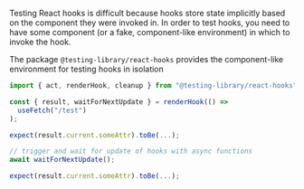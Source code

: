 Testing React hooks is difficult because hooks store state implicitly based on
the component they were invoked in. In order to test hooks, you need to have
some component (or a fake, component-like environment) in which to invoke the
hook.

The package `@testing-library/react-hooks` provides the component-like
environment for testing hooks in isolation

```typescript
import { act, renderHook, cleanup } from "@testing-library/react-hooks";

const { result, waitForNextUpdate } = renderHook(() =>
  useFetch("/test")
);

expect(result.current.someAttr).toBe(...);

// trigger and wait for update of hooks with async functions
await waitForNextUpdate();

expect(result.current.someAttr).toBe(...);
```
